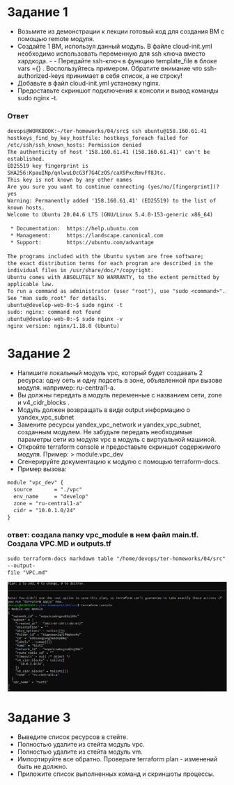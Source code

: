 # Задание 1
- Возьмите из демонстрации к лекции готовый код для создания ВМ с помощью remote модуля.
- Создайте 1 ВМ, используя данный модуль. В файле cloud-init.yml необходимо использовать переменную для ssh ключа вместо хардкода. - - Передайте ssh-ключ в функцию template_file в блоке vars ={} . Воспользуйтесь примером. Обратите внимание что ssh-authorized-keys принимает в себя список, а не строку!
- Добавьте в файл cloud-init.yml установку nginx.
- Предоставьте скриншот подключения к консоли и вывод команды sudo nginx -t.

###  Ответ
```
devops@WORKBOOK:~/ter-homeworks/04/src$ ssh ubuntu@158.160.61.41
hostkeys_find_by_key_hostfile: hostkeys_foreach failed for /etc/ssh/ssh_known_hosts: Permission denied
The authenticity of host '158.160.61.41 (158.160.61.41)' can't be established.
ED25519 key fingerprint is SHA256:KpauINp/qnlwuLOcG3f7G4CzOS/caX9PxcRmvFf8Jtc.
This key is not known by any other names
Are you sure you want to continue connecting (yes/no/[fingerprint])? yes
Warning: Permanently added '158.160.61.41' (ED25519) to the list of known hosts.
Welcome to Ubuntu 20.04.6 LTS (GNU/Linux 5.4.0-153-generic x86_64)

 * Documentation:  https://help.ubuntu.com
 * Management:     https://landscape.canonical.com
 * Support:        https://ubuntu.com/advantage

The programs included with the Ubuntu system are free software;
the exact distribution terms for each program are described in the
individual files in /usr/share/doc/*/copyright.
Ubuntu comes with ABSOLUTELY NO WARRANTY, to the extent permitted by
applicable law.
To run a command as administrator (user "root"), use "sudo <command>".
See "man sudo_root" for details.
ubuntu@develop-web-0:~$ sudo nginx -t
sudo: nginx: command not found
ubuntu@develop-web-0:~$ sudo nginx -v
nginx version: nginx/1.18.0 (Ubuntu)
```
# Задание 2
- Напишите локальный модуль vpc, который будет создавать 2 ресурса: одну сеть и одну подсеть в зоне, объявленной при вызове модуля. например: ru-central1-a.
- Вы должны передать в модуль переменные с названием сети, zone и v4_cidr_blocks .
- Модуль должен возвращать в виде output информацию о yandex_vpc_subnet
- Замените ресурсы yandex_vpc_network и yandex_vpc_subnet, созданным модулем. Не забудьте передать необходимые параметры сети из модуля vpc в модуль с виртуальной машиной.
- Откройте terraform console и предоставьте скриншот содержимого модуля. Пример: > module.vpc_dev
- Сгенерируйте документацию к модулю с помощью terraform-docs.
- Пример вызова:
```
module "vpc_dev" {
  source       = "./vpc"
  env_name     = "develop"
  zone = "ru-central1-a"
  cidr = "10.0.1.0/24"
}
```
### ответ: создала папку vpc_module в нем файл main.tf. Создала VPC.MD и outputs.tf
```
sudo terraform-docs markdown table "/home/devops/ter-homeworks/04/src" --output-
file "VPC.md"

```
![vpc](https://github.com/EVolgina/devops27-tf4/blob/main/vpc.PNG)


# Задание 3
- Выведите список ресурсов в стейте.
- Полностью удалите из стейта модуль vpc.
- Полностью удалите из стейта модуль vm.
- Импортируйте все обратно. Проверьте terraform plan - изменений быть не должно.
- Приложите список выполненных команд и скриншоты процессы.
### 




